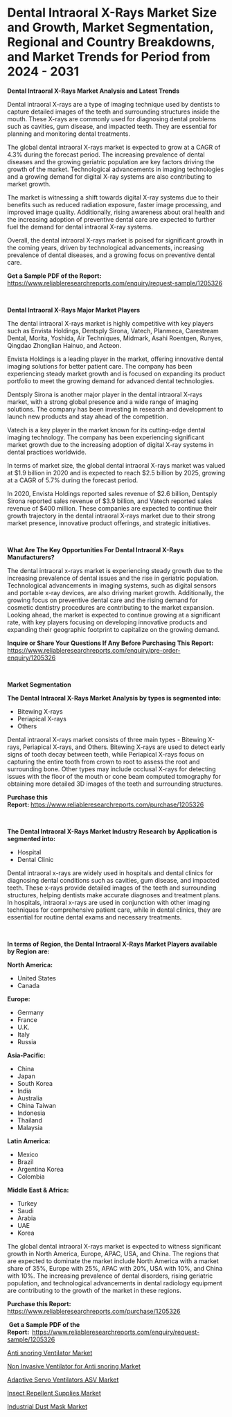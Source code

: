 <p><h1>Dental Intraoral X-Rays Market Size and Growth, Market Segmentation, Regional and Country Breakdowns, and Market Trends for Period from 2024 -  2031</h1></p><p><strong>Dental Intraoral X-Rays Market Analysis and Latest Trends</strong></p>
<p><p>Dental intraoral X-rays are a type of imaging technique used by dentists to capture detailed images of the teeth and surrounding structures inside the mouth. These X-rays are commonly used for diagnosing dental problems such as cavities, gum disease, and impacted teeth. They are essential for planning and monitoring dental treatments.</p><p>The global dental intraoral X-rays market is expected to grow at a CAGR of 4.3% during the forecast period. The increasing prevalence of dental diseases and the growing geriatric population are key factors driving the growth of the market. Technological advancements in imaging technologies and a growing demand for digital X-ray systems are also contributing to market growth.</p><p>The market is witnessing a shift towards digital X-ray systems due to their benefits such as reduced radiation exposure, faster image processing, and improved image quality. Additionally, rising awareness about oral health and the increasing adoption of preventive dental care are expected to further fuel the demand for dental intraoral X-ray systems.</p><p>Overall, the dental intraoral X-rays market is poised for significant growth in the coming years, driven by technological advancements, increasing prevalence of dental diseases, and a growing focus on preventive dental care.</p></p>
<p><strong>Get a Sample PDF of the Report:&nbsp;</strong> <a href="https://www.reliableresearchreports.com/enquiry/request-sample/1205326">https://www.reliableresearchreports.com/enquiry/request-sample/1205326</a></p>
<p>&nbsp;</p>
<p><strong>Dental Intraoral X-Rays Major Market Players</strong></p>
<p><p>The dental intraoral X-rays market is highly competitive with key players such as Envista Holdings, Dentsply Sirona, Vatech, Planmeca, Carestream Dental, Morita, Yoshida, Air Techniques, Midmark, Asahi Roentgen, Runyes, Qingdao Zhonglian Hainuo, and Acteon. </p><p>Envista Holdings is a leading player in the market, offering innovative dental imaging solutions for better patient care. The company has been experiencing steady market growth and is focused on expanding its product portfolio to meet the growing demand for advanced dental technologies.</p><p>Dentsply Sirona is another major player in the dental intraoral X-rays market, with a strong global presence and a wide range of imaging solutions. The company has been investing in research and development to launch new products and stay ahead of the competition. </p><p>Vatech is a key player in the market known for its cutting-edge dental imaging technology. The company has been experiencing significant market growth due to the increasing adoption of digital X-ray systems in dental practices worldwide. </p><p>In terms of market size, the global dental intraoral X-rays market was valued at $1.9 billion in 2020 and is expected to reach $2.5 billion by 2025, growing at a CAGR of 5.7% during the forecast period.</p><p>In 2020, Envista Holdings reported sales revenue of $2.6 billion, Dentsply Sirona reported sales revenue of $3.9 billion, and Vatech reported sales revenue of $400 million. These companies are expected to continue their growth trajectory in the dental intraoral X-rays market due to their strong market presence, innovative product offerings, and strategic initiatives.</p></p>
<p>&nbsp;</p>
<p><strong>What Are The Key Opportunities For Dental Intraoral X-Rays Manufacturers?</strong></p>
<p><p>The dental intraoral x-rays market is experiencing steady growth due to the increasing prevalence of dental issues and the rise in geriatric population. Technological advancements in imaging systems, such as digital sensors and portable x-ray devices, are also driving market growth. Additionally, the growing focus on preventive dental care and the rising demand for cosmetic dentistry procedures are contributing to the market expansion. Looking ahead, the market is expected to continue growing at a significant rate, with key players focusing on developing innovative products and expanding their geographic footprint to capitalize on the growing demand.</p></p>
<p><strong>Inquire or Share Your Questions If Any Before Purchasing This Report:</strong> <a href="https://www.reliableresearchreports.com/enquiry/pre-order-enquiry/1205326">https://www.reliableresearchreports.com/enquiry/pre-order-enquiry/1205326</a></p>
<p>&nbsp;</p>
<p><strong>Market Segmentation</strong></p>
<p><strong>The Dental Intraoral X-Rays Market Analysis by types is segmented into:</strong></p>
<p><ul><li>Bitewing X-rays</li><li>Periapical X-rays</li><li>Others</li></ul></p>
<p><p>Dental intraoral X-rays market consists of three main types - Bitewing X-rays, Periapical X-rays, and Others. Bitewing X-rays are used to detect early signs of tooth decay between teeth, while Periapical X-rays focus on capturing the entire tooth from crown to root to assess the root and surrounding bone. Other types may include occlusal X-rays for detecting issues with the floor of the mouth or cone beam computed tomography for obtaining more detailed 3D images of the teeth and surrounding structures.</p></p>
<p><strong>Purchase this Report:&nbsp;</strong><a href="https://www.reliableresearchreports.com/purchase/1205326">https://www.reliableresearchreports.com/purchase/1205326</a></p>
<p>&nbsp;</p>
<p><strong>The Dental Intraoral X-Rays Market Industry Research by Application is segmented into:</strong></p>
<p><ul><li>Hospital</li><li>Dental Clinic</li></ul></p>
<p><p>Dental intraoral x-rays are widely used in hospitals and dental clinics for diagnosing dental conditions such as cavities, gum disease, and impacted teeth. These x-rays provide detailed images of the teeth and surrounding structures, helping dentists make accurate diagnoses and treatment plans. In hospitals, intraoral x-rays are used in conjunction with other imaging techniques for comprehensive patient care, while in dental clinics, they are essential for routine dental exams and necessary treatments.</p></p>
<p>&nbsp;</p>
<p><strong>In terms of Region, the Dental Intraoral X-Rays Market Players available by Region are:</strong></p>
<p>
    <p> <strong> North America: </strong>
        <ul>
            <li>United States</li>
            <li>Canada</li>
        </ul>
        </p> 
    <p> <strong> Europe: </strong>
        <ul>
            <li>Germany</li>
            <li>France</li>
            <li>U.K.</li>
            <li>Italy</li>
            <li>Russia</li>
        </ul>
        </p> 
    <p> <strong> Asia-Pacific: </strong>
        <ul>
            <li>China</li>
            <li>Japan</li>
            <li>South Korea</li>
            <li>India</li>
            <li>Australia</li>
            <li>China Taiwan</li>
            <li>Indonesia</li>
            <li>Thailand</li>
            <li>Malaysia</li>
        </ul>
        </p> 
    <p> <strong> Latin America: </strong>
        <ul>
            <li>Mexico</li>
            <li>Brazil</li>
            <li>Argentina Korea</li>
            <li>Colombia</li>
        </ul>
        </p> 
    <p> <strong> Middle East & Africa: </strong>
        <ul>
            <li>Turkey</li>
            <li>Saudi</li>
            <li>Arabia</li>
            <li>UAE</li>
            <li>Korea</li>
        </ul>
    </p>
    </p>
<p><p>The global dental intraoral X-rays market is expected to witness significant growth in North America, Europe, APAC, USA, and China. The regions that are expected to dominate the market include North America with a market share of 35%, Europe with 25%, APAC with 20%, USA with 10%, and China with 10%. The increasing prevalence of dental disorders, rising geriatric population, and technological advancements in dental radiology equipment are contributing to the growth of the market in these regions.</p></p>
<p><strong>Purchase this Report: </strong><a href="https://www.reliableresearchreports.com/purchase/1205326">https://www.reliableresearchreports.com/purchase/1205326</a></p>
<p>&nbsp;<strong>Get a Sample PDF of the Report:&nbsp;&nbsp;</strong><a href="https://www.reliableresearchreports.com/enquiry/request-sample/1205326">https://www.reliableresearchreports.com/enquiry/request-sample/1205326</a></p>
<p><strong></strong></p>
<p><p><a href="https://medium.com/@crystalpierce09/anti-snoring-ventilator-market-outlook-industry-overview-and-forecast-2024-to-2031-ba241d4c0981">Anti snoring Ventilator Market</a></p><p><a href="https://medium.com/@crystalpierce09/non-invasive-ventilator-for-anti-snoring-market-size-market-outlook-and-market-forecast-2024-to-b1f0aac7595b">Non Invasive Ventilator for Anti snoring Market</a></p><p><a href="https://medium.com/@crystalpierce09/adaptive-servo-ventilators-asv-market-report-reveals-the-latest-trends-and-growth-opportunities-of-427c9e9ca57a">Adaptive Servo Ventilators ASV Market</a></p><p><a href="https://github.com/eeaveuhhh/Market-Research-Report-List-1/blob/main/insect-repellent-supplies-market.md">Insect Repellent Supplies Market</a></p><p><a href="https://github.com/khayangel/Market-Research-Report-List-2/blob/main/industrial-dust-mask-market.md">Industrial Dust Mask Market</a></p></p>